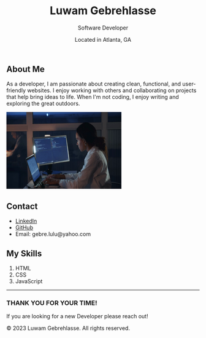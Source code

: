 <!DOCTYPE html>
<html lang="en">
  <head>
    <!-- Document metadata -->
    <meta charset="UTF-8">
    <link rel="stylesheet" href="style.css">
   <!-- <title> Luwam from Thinkful! </title> -->
  </head>
  <body>
    <header>
      <!-- Intro section -->
      <h1>Luwam Gebrehlasse</h1>
      <p>Software Developer</p>
      <p>Located in Atlanta, GA</p>
    </header>
    <main>
      <section>
        <!-- About Me section -->
        <h2>About Me</h2>
        <p>As a developer, I am passionate about creating clean, functional, and user-friendly websites. I enjoy working with others and collaborating on projects that help bring ideas to life. When I'm not coding, I enjoy writing and exploring the great outdoors.</p>
        <img src="Images/myPicture.png" alt="My Image" width="300" height="200">
      </section>
      <section>
        <!-- Contact section -->
        <h2>Contact</h2>
        <ul>
          <li><a href="https://www.linkedin.com/in/luwam-gebrehlasse-b0388a270/">LinkedIn</a></li>
          <li><a href="https://github.com/louiethelabel">GitHub</a></li>
          <li>Email: gebre.lulu@yahoo.com</li>
        </ul>
      </section>
      <section>
        <!-- Skills section -->
        <h2>My Skills</h2>
        <ol>
          <li>HTML</li>
          <li>CSS</li>
          <li>JavaScript</li>
        </ol>
        <hr>
      </section>
      <article>
        <!-- Article section -->
        <h3>THANK YOU FOR YOUR TIME!</h3>
        <p>If you are looking for a new Developer please reach out!</p>
      </article>
    </main>
    <footer>
      <!-- Footer section -->
      <p>&copy; 2023 Luwam Gebrehlasse. All rights reserved.</p>
    </footer>
  </body>
</html>
